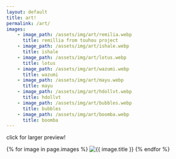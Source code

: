 ```yaml
---
layout: default
title: art!
permalink: /art/
images:
    - image_path: /assets/img/art/remilia.webp
      title: remillia from touhou project
    - image_path: /assets/img/art/ishale.webp
      title: ishale
    - image_path: /assets/img/art/lotus.webp
      title: lotus
    - image_path: /assets/img/art/wazumi.webp
      title: wazumi
    - image_path: /assets/img/art/mayu.webp
      title: mayu
    - image_path: /assets/img/art/hdollvt.webp
      title: hdollvt
    - image_path: /assets/img/art/bubbles.webp
      title: bubbles
    - image_path: /assets/img/art/boomba.webp
      title: boomba
---
```

click for larger preview!
<script>
    Fancybox.bind('[data-fancybox]', {
        // Your custom options
      });
</script>
<div class="gallery">
  {% for image in page.images %}
    <a class="gallery-img" data-fancybox="gallery" data-src="{{ image.image_path }}" data-caption="{{ image.title }}"><img class="gallery-img" src="{{ image.image_path }}" alt="{{ image.title }}"/></a>
  {% endfor %}
</div>